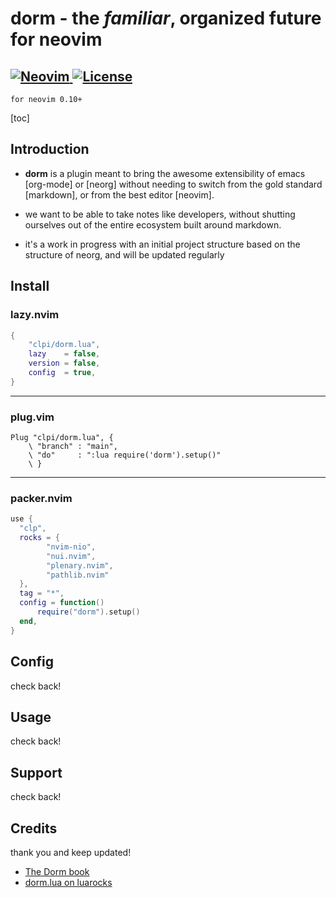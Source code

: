 # dorm - the _familiar_, organized future for neovim

<a href="https://neovim.io"> ![Neovim](https://img.shields.io/badge/Neovim%200.10+-brightgreen?style=for-the-badge) </a>
<a href="/LICENSE"> ![License](https://img.shields.io/badge/license-GPL%20v3-brightgreen?style=for-the-badge)</a>
---
`for neovim 0.10+`

[toc]

## Introduction

- **dorm** is a plugin meant to bring the awesome extensibility of emacs [org-mode] or [neorg] without needing to switch from the gold standard [markdown], or from the best editor [neovim].

- we want to be able to take notes like developers, without shutting ourselves out of the entire ecosystem built around markdown.

- it's a work in progress with an initial project structure based on the structure of neorg, and will be updated regularly

## Install

### lazy.nvim

```lua
{
    "clpi/dorm.lua",
    lazy    = false,
    version = false,
    config  = true,
}
```

---

### plug.vim

```vim
Plug "clpi/dorm.lua", {
    \ "branch" : "main",
    \ "do"     : ":lua require('dorm').setup()"
    \ }
```

---

### packer.nvim

```lua
use {
  "clp",
  rocks = {
        "nvim-nio",
        "nui.nvim",
        "plenary.nvim",
        "pathlib.nvim"
  },
  tag = "*",
  config = function()
      require("dorm").setup()
  end,
}
```

## Config

check back!

## Usage

check back!

## Support

check back!

## Credits

thank you and keep updated!

- [The Dorm book](https://dorm.cli.st)
- [dorm.lua on luarocks](https://luarocks.org/modules/clpi/dorm.lua)

<!-- <div align="center"> -->

<!-- </div> -->

